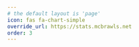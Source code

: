 ```yaml
---
# the default layout is 'page'
icon: fas fa-chart-simple
override_url: https://stats.mcbrawls.net
order: 3
---
```

